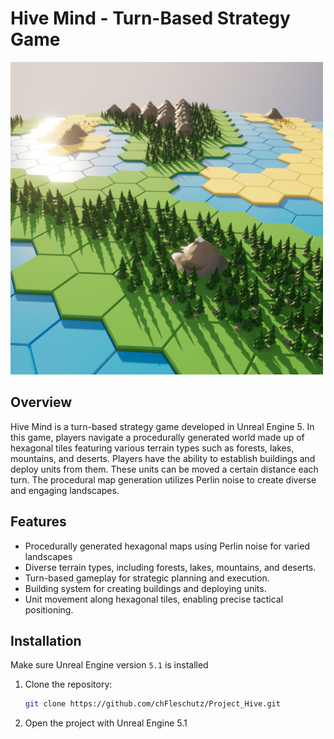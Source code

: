 # Hive Mind - Turn-Based Strategy Game

<p>
<img src="./hive-mind-image.png" width="500">
</p>

## Overview

Hive Mind is a turn-based strategy game developed in Unreal Engine 5. In this game, players navigate a procedurally generated world made up of hexagonal tiles featuring various terrain types such as forests, lakes, mountains, and deserts. Players have the ability to establish buildings and deploy units from them. These units can be moved a certain distance each turn. The procedural map generation utilizes Perlin noise to create diverse and engaging landscapes.

## Features
- Procedurally generated hexagonal maps using Perlin noise for varied landscapes
- Diverse terrain types, including forests, lakes, mountains, and deserts.
- Turn-based gameplay for strategic planning and execution.
- Building system for creating buildings and deploying units.
- Unit movement along hexagonal tiles, enabling precise tactical positioning.
   
## Installation

Make sure Unreal Engine version ```5.1``` is installed

1. Clone the repository:
   ```bash
   git clone https://github.com/chFleschutz/Project_Hive.git
   ```
   
2. Open the project with Unreal Engine 5.1
